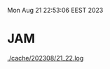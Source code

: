 Mon Aug 21 22:53:06 EEST 2023
# JAM
<a href='./cache/202308/21_22.log'>./cache/202308/21_22.log</a>
